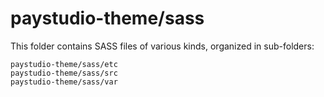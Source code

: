 # paystudio-theme/sass

This folder contains SASS files of various kinds, organized in sub-folders:

    paystudio-theme/sass/etc
    paystudio-theme/sass/src
    paystudio-theme/sass/var
